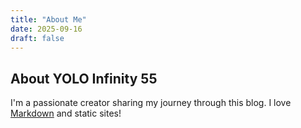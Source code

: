 ```yaml
---
title: "About Me"
date: 2025-09-16
draft: false
---
```

## About YOLO Infinity 55
I'm a passionate creator sharing my journey through this blog. I love [Markdown](https://www.markdownguide.org/) and static sites!